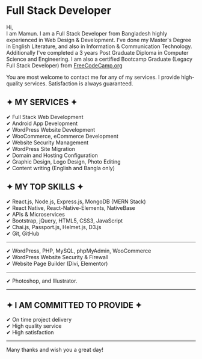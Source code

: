 # Full Stack Developer
Hi, <br/>
I am Mamun. I am a Full Stack Developer from Bangladesh highly experienced in Web Design & Development. I've done my Master's Degree in English Literature, and also in Information & Communication Technology. Additionally I've completed a 3 years Post Graduate Diploma in Computer Science and Engineering. I am also a certified Bootcamp Graduate (Legacy Full Stack Developer) from [FreeCodeCamp.org](https://freecodecamp.org)

You are most welcome to contact me for any of my services. I provide high-quality services. Satisfaction is always guaranteed.



## ✦ MY SERVICES ✦

✔ Full Stack Web Development <br/>
✔ Android App Development <br/>
✔ WordPress Website Development <br/>
✔ WooCommerce, eCommerce Development <br/>
✔ Website Security Management <br/>
✔ WordPress Site Migration  <br/>
✔ Domain and Hosting Configuration <br/>
✔ Graphic Design, Logo Design, Photo Editing <br/>
✔ Content writing (English and Bangla only) <br/>


## ✦ MY TOP SKILLS ✦


✔ React.js, Node.js, Express.js, MongoDB (MERN Stack) <br/>
✔ React Native, React-Native-Elements, NativeBase <br/>
✔ APIs & Microservices <br/>
✔  Bootstrap, jQuery, HTML5, CSS3, JavaScript <br/>
✔ Chai.js, Passport.js, Helmet.js, D3.js <br/>
✔ Git, GitHub <br/>

------------------------------------------------------------------------------------------
✔ WordPress, PHP, MySQL, phpMyAdmin, WooCommerce <br/>
✔ WordPress Website Security & Firewall <br/>
✔ Website Page Builder (Divi, Elementor) <br/>

------------------------------------------------------------------------------------------
✔ Photoshop, and Illustrator. <br/>

------------------------------------------------------------------------------------------


## ✦ I AM COMMITTED TO PROVIDE ✦

✔ On time project delivery <br/>
✔ High quality service <br/>
✔ High satisfaction <br/>

------------------------------------------------------------------------------------------

Many thanks  and wish you a great day! 
